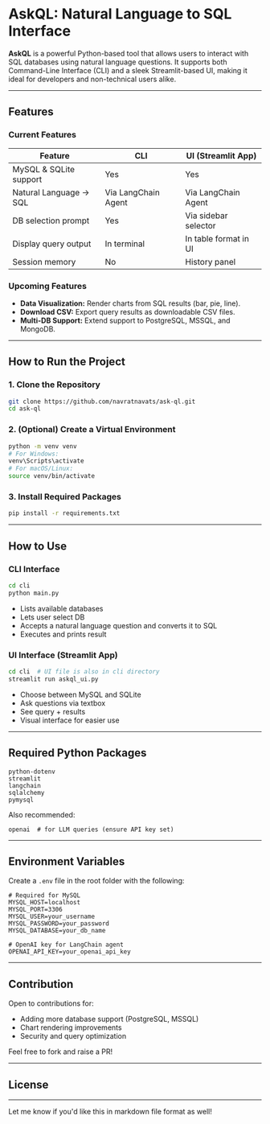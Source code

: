 #  AskQL: Natural Language to SQL Interface

**AskQL** is a powerful Python-based tool that allows users to interact with SQL databases using natural language questions. It supports both Command-Line Interface (CLI) and a sleek Streamlit-based UI, making it ideal for developers and non-technical users alike.

---

## Features

### Current Features

| Feature                | CLI                   | UI (Streamlit App)      |
| ---------------------- | --------------------- | ----------------------- |
| MySQL & SQLite support | Yes                 | Yes                   |
| Natural Language → SQL | Via LangChain Agent | Via LangChain Agent   |
| DB selection prompt    | Yes                 | Via sidebar selector  |
| Display query output   | In terminal         | In table format in UI |
| Session memory         |   No                  | History panel         |

###  Upcoming Features

*  **Data Visualization:** Render charts from SQL results (bar, pie, line).
*  **Download CSV:** Export query results as downloadable CSV files.
*  **Multi-DB Support:** Extend support to PostgreSQL, MSSQL, and MongoDB.

---

##  How to Run the Project

### 1. Clone the Repository

```bash
git clone https://github.com/navratnavats/ask-ql.git
cd ask-ql
```

### 2. (Optional) Create a Virtual Environment

```bash
python -m venv venv
# For Windows:
venv\Scripts\activate
# For macOS/Linux:
source venv/bin/activate
```

### 3. Install Required Packages

```bash
pip install -r requirements.txt
```

---

##  How to Use

###  CLI Interface

```bash
cd cli
python main.py
```

* Lists available databases
* Lets user select DB
* Accepts a natural language question and converts it to SQL
* Executes and prints result

###  UI Interface (Streamlit App)

```bash
cd cli  # UI file is also in cli directory
streamlit run askql_ui.py
```

* Choose between MySQL and SQLite
* Ask questions via textbox
* See query + results
* Visual interface for easier use

---

##  Required Python Packages

```plaintext
python-dotenv
streamlit
langchain
sqlalchemy
pymysql
```

Also recommended:

```plaintext
openai  # for LLM queries (ensure API key set)
```

---

##  Environment Variables

Create a `.env` file in the root folder with the following:

```env
# Required for MySQL
MYSQL_HOST=localhost
MYSQL_PORT=3306
MYSQL_USER=your_username
MYSQL_PASSWORD=your_password
MYSQL_DATABASE=your_db_name

# OpenAI key for LangChain agent
OPENAI_API_KEY=your_openai_api_key
```


---

##  Contribution

Open to contributions for:

* Adding more database support (PostgreSQL, MSSQL)
* Chart rendering improvements
* Security and query optimization

Feel free to fork and raise a PR! 

---

##  License


---

Let me know if you'd like this in markdown file format as well!
